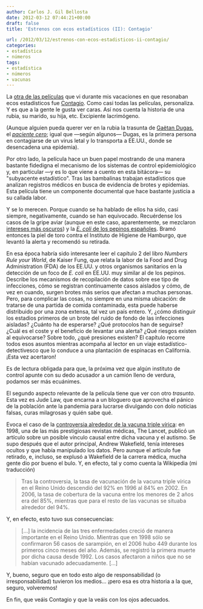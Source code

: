 ```yaml
---
author: Carlos J. Gil Bellosta
date: 2012-03-12 07:44:21+00:00
draft: false
title: 'Estrenos con ecos estadísticos (II): Contagio'

url: /2012/03/12/estrenos-con-ecos-estadisticos-ii-contagio/
categories:
- estadística
- números
tags:
- estadística
- números
- vacunas
---
```


La [otra de las películas](http://www.datanalytics.com/2012/02/17/estrenos-con-ecos-estadisticos-i-moneyball/) que vi durante mis vacaciones en que resonaban ecos estadísticos fue [Contagio](http://es.wikipedia.org/wiki/Contagio). Como casi todas las películas, personaliza. Y es que a la gente le gusta ver caras. Así nos cuenta la historia de una rubia, su marido, su hija, etc. Excipiente lacrimógeno.

(Aunque alguien pueda querer ver en la rubia la trasunta de [Gaëtan Dugas](http://en.wikipedia.org/wiki/Ga%C3%ABtan_Dugas), el [_paciente cero_](http://en.wikipedia.org/wiki/Index_case); igual que —según algunos— Dugas, es la primera persona en contagiarse de un virus letal y lo transporta a EE.UU., donde se desencadena una epidemia).

Por otro lado, la película hace un buen papel mostrando de una manera bastante fidedigna el mecanismo de los sistemas de control epidemiológico y, en particular —y es lo que viene a cuento en esta bitácora— su "subyacente estadístico". Tras las bambalinas trabajan estadísticos que analizan registros médicos en busca de evidencia de brotes y epidemias. Esta película tiene un componente documental que hace bastante justicia a su callada labor.

Y se lo merecen. Porque cuando se ha hablado de ellos ha sido, casi siempre, negativamente, cuando se han equivocado. Recuérdense los casos de la gripe aviar (aunque en este caso, aparentemente, se mezclaron [intereses más oscuros](http://www.washingtonpost.com/wp-dyn/content/article/2010/06/04/AR2010060403034.html)) y la [_E. coli_ de los pepinos españoles](http://sociedad.elpais.com/sociedad/2011/05/26/actualidad/1306360815_850215.html). Bramó entonces la piel de toro contra el Instituto de Higiene de Hamburgo, que levantó la alerta y recomendó su retirada.

En esa época habría sido interesante leer el capítulo 2 del libro _Numbers Rule your World_, de Kaiser Fung, que relata la labor de la Food and Drug Administration (FDA) de los EE.UU. y otros organismos sanitarios en la detección de un foco de _E. coli_ en EE.UU. muy similar al de los pepinos. Describe los mecanismos de recopilación de datos sobre ese tipo de infecciones, cómo se registran continuamente casos aislados y cómo, de vez en cuando, surgen brotes más serios que afectan a muchas personas. Pero, para complicar las cosas, no siempre en una misma ubicación: de tratarse de una partida de comida contaminada, esta puede haberse distribuido por una zona extensa, tal vez un país entero. Y, ¿cómo distinguir los estadios primeros de un brote del ruido de fondo de las infecciones aisladas? ¿Cuánto ha de esperarse? ¿Qué protocolos han de seguirse? ¿Cuál es el coste y el beneficio de levantar una alerta? ¿Qué riesgos existen al equivocarse? Sobre todo, ¿qué presiones existen? El capítulo recorre todos esos asuntos mientras acompaña al lector en un viaje estadístico-detectivesco que lo conduce a una plantación de espinacas en California. ¡Esta vez acertaron!

Es de lectura obligada para que, la próxima vez que algún instituto de control apunte con su dedo acusador a un camión lleno de verdura, podamos ser más ecuánimes.

El segundo aspecto relevante de la película tiene que ver con otro _trasunto_. Esta vez es Jude Law, que encarna a un bloguero que aprovecha el pánico de la población ante la pandemia para lucrarse divulgando con dolo noticias falsas, curas milagrosas y quién sabe qué.

Evoca el caso de la [controversia alrededor de la vacuna triple vírica](http://en.wikipedia.org/wiki/MMR_vaccine_controversy): en 1998, una de las más prestigiosas revistas médicas, The Lancet, publicó un artículo sobre un posible vínculo causal entre dicha vacuna y el autismo. Se supo después que el autor principal, Andrew Wakefield, tenía intereses ocultos y que había manipulado los datos. Pero aunque el artículo fue retirado, e, incluso, se explusó a Wakefield de la carrera médica, mucha gente dio por bueno el bulo. Y, en efecto, tal y como cuenta la Wikipedia (mi traducción)

>Tras la controversia, la tasa de vacunación de la vacuna triple vírica en el Reino Unido descendió del 92% en 1996 al 84% en 2002. En 2006, la tasa de cobertura de la vacuna entre los menores de 2 años era del 85%, mientras que para el resto de las vacunas se situaba alrededor del 94%.

Y, en efecto, esto tuvo sus consecuencias:

>[...] la incidencia de las tres enfermedades creció de manera importante en el Reino Unido. Mientras que en 1998 sólo se confirmaron 56 casos de sarampión, en el 2006 hubo 449 durante los primeros cinco meses del año. Además, se registró la primera muerte por dicha causa desde 1992. Los casos afectaron a niños que no se habían vacunado adecuadamente. [...]

Y, bueno, seguro que en todo esto algo de responsabilidad (o irresponsabilidad) tuvieron los medios... ¡pero esa es otra historia a la que, seguro, volveremos!

En fin, que veáis Contagio y que la veáis con los ojos adecuados.
